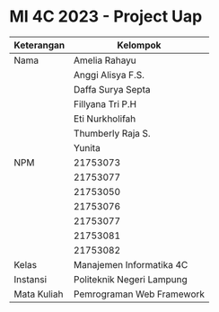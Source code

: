 # MI 4C 2023 - Project Uap
 
| Keterangan    | Kelompok                  |
| ------------- | ------------------------- |
| Nama          | Amelia Rahayu             |
|               | Anggi Alisya F.S.         |
|               | Daffa Surya Septa         |
|               | Fillyana Tri P.H          |
|               | Eti Nurkholifah           |
|               | Thumberly Raja S.         |
|               | Yunita                    |
| NPM           | 21753073                  |
|               | 21753077                  |
|               | 21753050                  |
|               | 21753076                  |
|               | 21753077                  |
|               | 21753081                  |
|               | 21753082                  |
| Kelas         | Manajemen Informatika 4C  |
| Instansi      | Politeknik Negeri Lampung |
| Mata Kuliah   | Pemrograman Web Framework |
